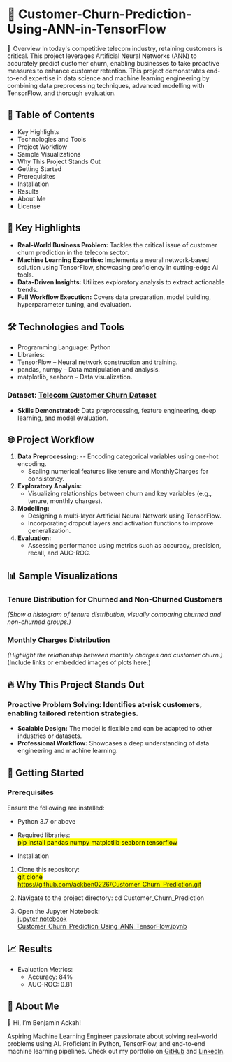# 🚀 Customer-Churn-Prediction-Using-ANN-in-TensorFlow

🌟 Overview
In today's competitive telecom industry, retaining customers is critical. This project leverages Artificial Neural Networks (ANN) to accurately predict customer churn, enabling businesses to take proactive measures to enhance customer retention.
This project demonstrates end-to-end expertise in data science and machine learning engineering by combining data preprocessing techniques, advanced modelling with TensorFlow, and thorough evaluation.



## 📑  Table of Contents
- Key Highlights
- Technologies and Tools
- Project Workflow
- Sample Visualizations
- Why This Project Stands Out
- Getting Started
- Prerequisites
- Installation
- Results
- About Me
- License
  
## 📌 Key Highlights
- **Real-World Business Problem:** Tackles the critical issue of customer churn prediction in the telecom sector.
- __Machine Learning Expertise:__ Implements a neural network-based solution using TensorFlow, showcasing proficiency in cutting-edge AI tools.
- __Data-Driven Insights:__ Utilizes exploratory analysis to extract actionable trends.
- __Full Workflow Execution:__ Covers data preparation, model building, hyperparameter tuning, and evaluation.


## 🛠️ Technologies and Tools
- Programming Language: Python <br/>
- Libraries:
- TensorFlow – Neural network construction and training.
- pandas, numpy – Data manipulation and analysis.
- matplotlib, seaborn – Data visualization.


###  Dataset: [Telecom Customer Churn Dataset](https://raw.githubusercontent.com/YBIFoundation/Dataset/main/TelecomCustomerChurn.csv) <br/>
- __Skills Demonstrated:__ Data preprocessing, feature engineering, deep learning, and model evaluation.

## 🌐 Project Workflow
1. __Data Preprocessing:__
   -- Encoding categorical variables using one-hot encoding.
   - Scaling numerical features like tenure and MonthlyCharges for consistency.
2. __Exploratory Analysis:__
   - Visualizing relationships between churn and key variables (e.g., tenure, monthly charges).
3. __Modelling:__
   - Designing a multi-layer Artificial Neural Network using TensorFlow.
   - Incorporating dropout layers and activation functions to improve generalization.
4. __Evaluation:__
   - Assessing performance using metrics such as accuracy, precision, recall, and AUC-ROC.
     
## 📊 Sample Visualizations
### Tenure Distribution for Churned and Non-Churned Customers
_(Show a histogram of tenure distribution, visually comparing churned and non-churned groups.)_

### Monthly Charges Distribution
_(Highlight the relationship between monthly charges and customer churn.)_
(Include links or embedded images of plots here.)

## 🔥 Why This Project Stands Out
### Proactive Problem Solving: Identifies at-risk customers, enabling tailored retention strategies.
- __Scalable Design:__ The model is flexible and can be adapted to other industries or datasets.
- __Professional Workflow:__ Showcases a deep understanding of data engineering and machine learning.
  
## 🚀 Getting Started
### Prerequisites
Ensure the following are installed:
- Python 3.7 or above
- Required libraries:
 <br/> <mark>pip install pandas numpy matplotlib seaborn tensorflow</mark> 

- Installation
1. Clone this repository:
<br/> <mark>git clone https://github.com/ackben0226/Customer_Churn_Prediction.git</mark>

3. Navigate to the project directory:
cd Customer_Churn_Prediction

5. Open the Jupyter Notebook:
  <br/> [jupyter notebook Customer_Churn_Prediction_Using_ANN_TensorFlow.ipynb](https://colab.research.google.com/drive/1aAXz0Sg1Mg0GH2Vn1Vgu-fWEcFcGmgr7?authuser=1)


## 📈 Results
- Evaluation Metrics:
  - Accuracy: 84% 
  - AUC-ROC: 0.81 

## 💼 About Me
👋 Hi, I’m Benjamin Ackah!

Aspiring Machine Learning Engineer passionate about solving real-world problems using AI.
Proficient in Python, TensorFlow, and end-to-end machine learning pipelines.
Check out my portfolio on [GitHub](https://github.com/signup?user_email=ack.ben0226%40gmail.com&source=form-home-signup) and [LinkedIn](https://www.linkedin.com/in/ackahbenjamin/).


